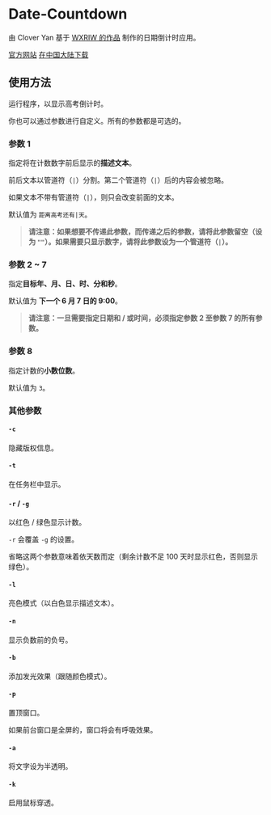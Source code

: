 # Date-Countdown

由 Clover Yan 基于 [WXRIW 的作品](https://github.com/WXRIW/Gaokao-Countdown) 制作的日期倒计时应用。

[官方网站](https://www.cyan.ml/apps/DateCountdown) [在中国大陆下载](https://ghproxy.com/https://github.com/clover-yan/Date-Countdown/releases/latest/download/DateCountdown.exe)

## 使用方法

运行程序，以显示高考倒计时。

你也可以通过参数进行自定义。所有的参数都是可选的。

### 参数 1

指定将在计数数字前后显示的**描述文本**。

前后文本以管道符（`|`）分割。第二个管道符（`|`）后的内容会被忽略。

如果文本不带有管道符（`|`），则只会改变前面的文本。

默认值为 `距离高考还有|天`。

> **请注意：如果想要不传递此参数，而传递之后的参数，请将此参数留空（设为 `""`）。如果需要只显示数字，请将此参数设为一个管道符（`|`）。**

### 参数 2 ~ 7

指定**目标年、月、日、时、分和秒**。

默认值为 __下一个 6 月 7 日的 9:00__。

> **请注意：一旦需要指定日期和 / 或时间，必须指定参数 2 至参数 7 的所有参数。**

### 参数 8

指定计数的**小数位数**。

默认值为 `3`。

### 其他参数

#### `-c`

隐藏版权信息。

#### `-t`

在任务栏中显示。

#### `-r` / `-g`

以红色 / 绿色显示计数。

`-r` 会覆盖 `-g` 的设置。

省略这两个参数意味着依天数而定（剩余计数不足 100 天时显示红色，否则显示绿色）。

#### `-l`

亮色模式（以白色显示描述文本）。

#### `-n`

显示负数前的负号。

#### `-b`

添加发光效果（跟随颜色模式）。

#### `-p`

置顶窗口。

如果前台窗口是全屏的，窗口将会有呼吸效果。

#### `-a`

将文字设为半透明。

#### `-k`

启用鼠标穿透。
